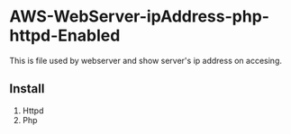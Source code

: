 # AWS-WebServer-ipAddress-php-httpd-Enabled
This is file used by webserver and show server's ip address on accesing.

## Install
1. Httpd
2. Php
